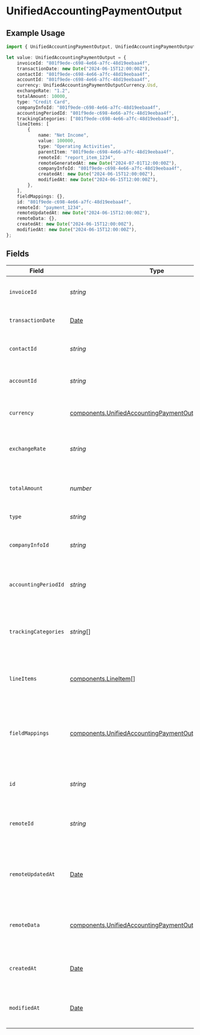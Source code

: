 # UnifiedAccountingPaymentOutput

## Example Usage

```typescript
import { UnifiedAccountingPaymentOutput, UnifiedAccountingPaymentOutputCurrency } from "@panora/sdk/models/components";

let value: UnifiedAccountingPaymentOutput = {
    invoiceId: "801f9ede-c698-4e66-a7fc-48d19eebaa4f",
    transactionDate: new Date("2024-06-15T12:00:00Z"),
    contactId: "801f9ede-c698-4e66-a7fc-48d19eebaa4f",
    accountId: "801f9ede-c698-4e66-a7fc-48d19eebaa4f",
    currency: UnifiedAccountingPaymentOutputCurrency.Usd,
    exchangeRate: "1.2",
    totalAmount: 10000,
    type: "Credit Card",
    companyInfoId: "801f9ede-c698-4e66-a7fc-48d19eebaa4f",
    accountingPeriodId: "801f9ede-c698-4e66-a7fc-48d19eebaa4f",
    trackingCategories: ["801f9ede-c698-4e66-a7fc-48d19eebaa4f"],
    lineItems: [
        {
            name: "Net Income",
            value: 100000,
            type: "Operating Activities",
            parentItem: "801f9ede-c698-4e66-a7fc-48d19eebaa4f",
            remoteId: "report_item_1234",
            remoteGeneratedAt: new Date("2024-07-01T12:00:00Z"),
            companyInfoId: "801f9ede-c698-4e66-a7fc-48d19eebaa4f",
            createdAt: new Date("2024-06-15T12:00:00Z"),
            modifiedAt: new Date("2024-06-15T12:00:00Z"),
        },
    ],
    fieldMappings: {},
    id: "801f9ede-c698-4e66-a7fc-48d19eebaa4f",
    remoteId: "payment_1234",
    remoteUpdatedAt: new Date("2024-06-15T12:00:00Z"),
    remoteData: {},
    createdAt: new Date("2024-06-15T12:00:00Z"),
    modifiedAt: new Date("2024-06-15T12:00:00Z"),
};
```

## Fields

| Field                                                                                                                            | Type                                                                                                                             | Required                                                                                                                         | Description                                                                                                                      | Example                                                                                                                          |
| -------------------------------------------------------------------------------------------------------------------------------- | -------------------------------------------------------------------------------------------------------------------------------- | -------------------------------------------------------------------------------------------------------------------------------- | -------------------------------------------------------------------------------------------------------------------------------- | -------------------------------------------------------------------------------------------------------------------------------- |
| `invoiceId`                                                                                                                      | *string*                                                                                                                         | :heavy_minus_sign:                                                                                                               | The UUID of the associated invoice                                                                                               | 801f9ede-c698-4e66-a7fc-48d19eebaa4f                                                                                             |
| `transactionDate`                                                                                                                | [Date](https://developer.mozilla.org/en-US/docs/Web/JavaScript/Reference/Global_Objects/Date)                                    | :heavy_minus_sign:                                                                                                               | The date of the transaction                                                                                                      | 2024-06-15T12:00:00Z                                                                                                             |
| `contactId`                                                                                                                      | *string*                                                                                                                         | :heavy_minus_sign:                                                                                                               | The UUID of the associated contact                                                                                               | 801f9ede-c698-4e66-a7fc-48d19eebaa4f                                                                                             |
| `accountId`                                                                                                                      | *string*                                                                                                                         | :heavy_minus_sign:                                                                                                               | The UUID of the associated account                                                                                               | 801f9ede-c698-4e66-a7fc-48d19eebaa4f                                                                                             |
| `currency`                                                                                                                       | [components.UnifiedAccountingPaymentOutputCurrency](../../models/components/unifiedaccountingpaymentoutputcurrency.md)           | :heavy_minus_sign:                                                                                                               | The currency of the payment                                                                                                      | USD                                                                                                                              |
| `exchangeRate`                                                                                                                   | *string*                                                                                                                         | :heavy_minus_sign:                                                                                                               | The exchange rate applied to the payment                                                                                         | 1.2                                                                                                                              |
| `totalAmount`                                                                                                                    | *number*                                                                                                                         | :heavy_minus_sign:                                                                                                               | The total amount of the payment in cents                                                                                         | 10000                                                                                                                            |
| `type`                                                                                                                           | *string*                                                                                                                         | :heavy_minus_sign:                                                                                                               | The type of payment                                                                                                              | Credit Card                                                                                                                      |
| `companyInfoId`                                                                                                                  | *string*                                                                                                                         | :heavy_minus_sign:                                                                                                               | The UUID of the associated company info                                                                                          | 801f9ede-c698-4e66-a7fc-48d19eebaa4f                                                                                             |
| `accountingPeriodId`                                                                                                             | *string*                                                                                                                         | :heavy_minus_sign:                                                                                                               | The UUID of the associated accounting period                                                                                     | 801f9ede-c698-4e66-a7fc-48d19eebaa4f                                                                                             |
| `trackingCategories`                                                                                                             | *string*[]                                                                                                                       | :heavy_minus_sign:                                                                                                               | The UUIDs of the tracking categories associated with the payment                                                                 | [<br/>"801f9ede-c698-4e66-a7fc-48d19eebaa4f"<br/>]                                                                               |
| `lineItems`                                                                                                                      | [components.LineItem](../../models/components/lineitem.md)[]                                                                     | :heavy_minus_sign:                                                                                                               | The line items associated with this payment                                                                                      |                                                                                                                                  |
| `fieldMappings`                                                                                                                  | [components.UnifiedAccountingPaymentOutputFieldMappings](../../models/components/unifiedaccountingpaymentoutputfieldmappings.md) | :heavy_minus_sign:                                                                                                               | The custom field mappings of the object between the remote 3rd party & Panora                                                    | {<br/>"custom_field_1": "value1",<br/>"custom_field_2": "value2"<br/>}                                                           |
| `id`                                                                                                                             | *string*                                                                                                                         | :heavy_minus_sign:                                                                                                               | The UUID of the payment record                                                                                                   | 801f9ede-c698-4e66-a7fc-48d19eebaa4f                                                                                             |
| `remoteId`                                                                                                                       | *string*                                                                                                                         | :heavy_minus_sign:                                                                                                               | The remote ID of the payment in the context of the 3rd Party                                                                     | payment_1234                                                                                                                     |
| `remoteUpdatedAt`                                                                                                                | [Date](https://developer.mozilla.org/en-US/docs/Web/JavaScript/Reference/Global_Objects/Date)                                    | :heavy_minus_sign:                                                                                                               | The date when the payment was last updated in the remote system                                                                  | 2024-06-15T12:00:00Z                                                                                                             |
| `remoteData`                                                                                                                     | [components.UnifiedAccountingPaymentOutputRemoteData](../../models/components/unifiedaccountingpaymentoutputremotedata.md)       | :heavy_minus_sign:                                                                                                               | The remote data of the payment in the context of the 3rd Party                                                                   | {<br/>"raw_data": {<br/>"additional_field": "some value"<br/>}<br/>}                                                             |
| `createdAt`                                                                                                                      | [Date](https://developer.mozilla.org/en-US/docs/Web/JavaScript/Reference/Global_Objects/Date)                                    | :heavy_minus_sign:                                                                                                               | The created date of the payment record                                                                                           | 2024-06-15T12:00:00Z                                                                                                             |
| `modifiedAt`                                                                                                                     | [Date](https://developer.mozilla.org/en-US/docs/Web/JavaScript/Reference/Global_Objects/Date)                                    | :heavy_minus_sign:                                                                                                               | The last modified date of the payment record                                                                                     | 2024-06-15T12:00:00Z                                                                                                             |